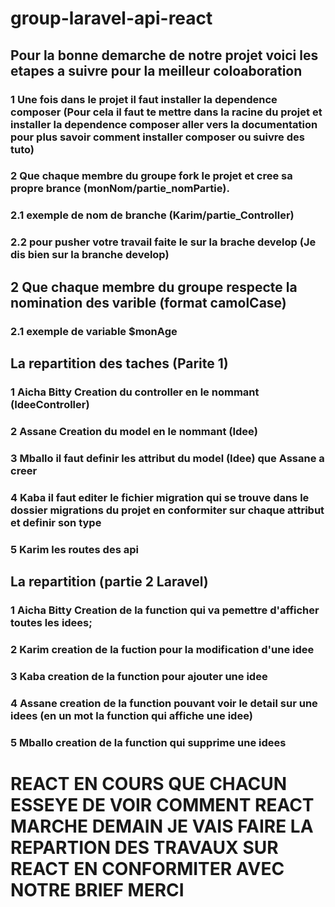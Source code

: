 # group-laravel-api-react
## Pour la bonne demarche de notre projet voici les etapes a suivre pour la meilleur coloaboration
### 1 Une fois dans le projet il faut installer la dependence composer (Pour cela il faut te mettre dans la racine du projet et installer la dependence composer aller vers la documentation pour plus savoir comment installer composer ou suivre des tuto)
### 2 Que chaque membre du groupe fork le projet et cree sa propre brance (monNom/partie_nomPartie).
### 2.1 exemple de nom de branche (Karim/partie_Controller)
### 2.2 pour pusher votre travail faite le sur la brache develop (Je dis bien sur la branche develop)
## 2 Que chaque membre du groupe respecte la nomination des varible (format camolCase)
### 2.1 exemple de variable $monAge
## La repartition des taches (Parite 1)
### 1 Aicha Bitty Creation du controller en le nommant (IdeeController)
### 2 Assane Creation du model en le nommant (Idee)
### 3 Mballo il faut definir les attribut du model (Idee) que Assane a creer
### 4 Kaba il faut editer le fichier migration qui se trouve dans le dossier migrations du projet en conformiter sur chaque attribut et definir son type
### 5 Karim les routes des api
## La repartition (partie 2 Laravel)
### 1 Aicha Bitty Creation de la function qui va pemettre d'afficher toutes les idees;
### 2 Karim creation de la fuction pour la modification d'une idee
### 3 Kaba creation de la function pour ajouter une idee
### 4 Assane creation de la function pouvant voir le detail sur une idees (en un mot la function qui affiche une idee)
### 5 Mballo creation de la function qui supprime une idees
# REACT EN COURS QUE CHACUN ESSEYE DE VOIR COMMENT REACT MARCHE DEMAIN JE VAIS FAIRE LA REPARTION DES TRAVAUX SUR REACT EN CONFORMITER AVEC NOTRE BRIEF MERCI
